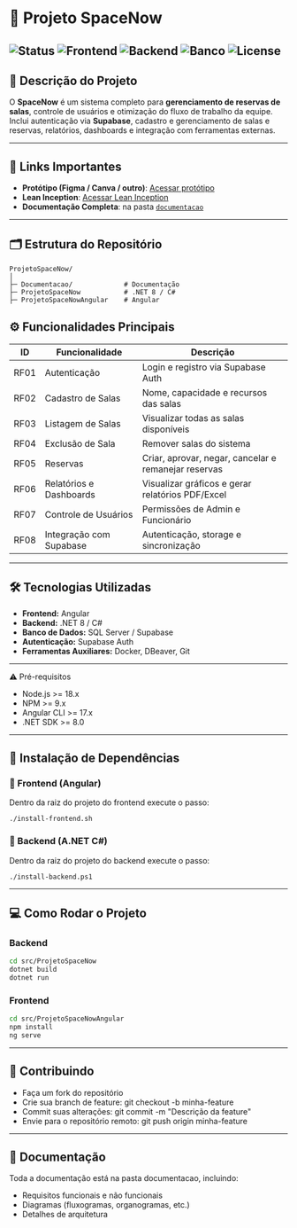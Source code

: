 # 🚀 Projeto SpaceNow

![Status](https://img.shields.io/badge/status-em%20desenvolvimento-yellow)
![Frontend](https://img.shields.io/badge/tecnologia-Angular-blue)
![Backend](https://img.shields.io/badge/tecnologia-.NET%208-blue)
![Banco](https://img.shields.io/badge/banco-Supabase-green)
![License](https://img.shields.io/badge/license-MIT-lightgrey)
---

## 📖 Descrição do Projeto
O **SpaceNow** é um sistema completo para **gerenciamento de reservas de salas**, controle de usuários e otimização do fluxo de trabalho da equipe.  
Inclui autenticação via **Supabase**, cadastro e gerenciamento de salas e reservas, relatórios, dashboards e integração com ferramentas externas.

---

## 🔗 Links Importantes
- **Protótipo (Figma / Canva / outro)**: [Acessar protótipo](LINK_DO_PROTOTIPO)
- **Lean Inception**: [Acessar Lean Inception](LINK_DO_LEAN_INCEPTION)
- **Documentação Completa**: na pasta [`documentacao`](Documentacao/)

---

## 🗂 Estrutura do Repositório
```text
ProjetoSpaceNow/
│
├─ Documentacao/             # Documentação
├─ ProjetoSpaceNow           # .NET 8 / C#      
├─ ProjetoSpaceNowAngular    # Angular

```

## ⚙ Funcionalidades Principais
| ID    | Funcionalidade           | Descrição                                                   |
|-------|--------------------------|-------------------------------------------------------------|
| RF01  | Autenticação             | Login e registro via Supabase Auth                          |
| RF02  | Cadastro de Salas        | Nome, capacidade e recursos das salas                       |
| RF03  | Listagem de Salas        | Visualizar todas as salas disponíveis                       |
| RF04  | Exclusão de Sala         | Remover salas do sistema                                    |
| RF05  | Reservas                 | Criar, aprovar, negar, cancelar e remanejar reservas        |
| RF06  | Relatórios e Dashboards  | Visualizar gráficos e gerar relatórios PDF/Excel            |
| RF07  | Controle de Usuários     | Permissões de Admin e Funcionário                           |
| RF08  | Integração com Supabase  | Autenticação, storage e sincronização                       |

---

## 🛠 Tecnologias Utilizadas
- **Frontend:** Angular  
- **Backend:** .NET 8 / C#  
- **Banco de Dados:** SQL Server / Supabase  
- **Autenticação:** Supabase Auth  
- **Ferramentas Auxiliares:** Docker, DBeaver, Git  

---

⚠️ Pré-requisitos

- Node.js >= 18.x
- NPM >= 9.x
- Angular CLI >= 17.x
- .NET SDK >= 8.0

---

## 🚀 Instalação de Dependências

### 🔹 Frontend (Angular)
Dentro da raiz do projeto do frontend execute o passo:

```
./install-frontend.sh
```

### 🔹 Backend (A.NET C#)
Dentro da raiz do projeto do backend execute o passo:

```
./install-backend.ps1
```

---

## 💻 Como Rodar o Projeto

### Backend
```bash
cd src/ProjetoSpaceNow
dotnet build
dotnet run
```

### Frontend
```bash
cd src/ProjetoSpaceNowAngular
npm install
ng serve
```
---

## 🤝 Contribuindo
- Faça um fork do repositório
- Crie sua branch de feature:
  git checkout -b minha-feature
- Commit suas alterações:
  git commit -m "Descrição da feature"
- Envie para o repositório remoto:
  git push origin minha-feature

---

## 📂 Documentação
Toda a documentação está na pasta documentacao, incluindo:
- Requisitos funcionais e não funcionais
- Diagramas (fluxogramas, organogramas, etc.)
- Detalhes de arquitetura
